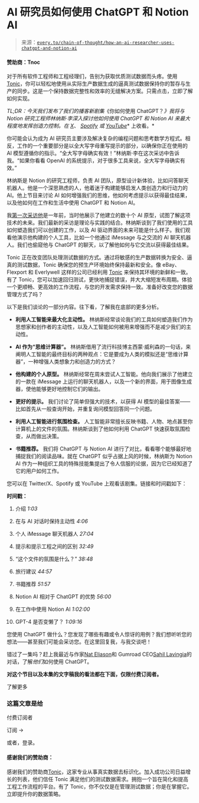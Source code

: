 <!--yml

类别：COT 专栏

日期：2024 年 5 月 8 日 11:07:03

-->

# AI 研究员如何使用 ChatGPT 和 Notion AI

> 来源：[`every.to/chain-of-thought/how-an-ai-researcher-uses-chatgpt-and-notion-ai`](https://every.to/chain-of-thought/how-an-ai-researcher-uses-chatgpt-and-notion-ai)

#### 赞助商：Tnoc

对于所有软件工程师和工程经理们，告别为获取优质测试数据而头疼。使用[Tonic](https://vpdae.com/redirect/61u8fwvuzj5pre9gcgquc9a8qfk)，你可以轻松地使用从实际生产数据生成的逼真测试数据保持你的暂存与生产的同步。这是一个保持数据完整性和效率的无缝解决方案。只需点击，立即了解如何实现。

*TL;DR：今天我们发布了我们的播客新剧集*《你如何使用 ChatGPT？*》我将与 Notion 研究工程师林纳斯·李深入探讨他如何使用 ChatGPT 和 Notion AI 来最大程度地发挥创造力控制。在* [*X*](https://twitter.com/danshipper/status/1735016918229119222)*、* [*Spotify*](https://open.spotify.com/episode/5w87KT8CrVLINtEQ1YwLjZ?si=ANrNEHsiTaGCW_-qIYRJCQ&nd=1&dlsi=2a19685d378547cb) *或* [*YouTube*](https://share.transistor.fm/s/ef83db2b)* 上收看。*

你可能会认为成为 AI 研究员主要涉及解决复杂的编程问题和思考数学方程式。相反，工作的一个重要部分是以全大写字母重写提示的部分，以确保你正在使用的 AI 模型遵循你的指示。“全大写字母确实有效！”林纳斯·李在这次采访中告诉我。“如果你看看 OpenAI 的系统提示，对于很多工具来说，全大写字母确实有效。”

林纳斯是 Notion 的研究工程师，负责 AI 团队，原型设计新体验，比如问答聊天机器人。他是一个深思熟虑的人，他着迷于构建能够启发人类创造力和行动力的 AI。他上节目来讨论 AI 如何增强我们的思维，他如何考虑提示以获得最佳结果，以及他如何在工作和生活中使用 ChatGPT 和 Notion AI。

我[第一次采访他](https://every.to/chain-of-thought/linus-lee-is-living-with-ai)是一年前，当时他展示了他建立的数十个 AI 原型，试图了解这项技术的未来。我们最新的采访是理论与实践的结合。林纳斯谈到了我们使用的工具如何塑造我们可以创建的工作，以及 AI 驱动界面的未来可能是什么样子。我们观看他演示他构建的个人工具，比如一个他通过 iMessage 与之交流的 AI 聊天机器人。我们也偷窥他与 ChatGPT 的聊天，以了解他如何与它交流以获得最佳结果。

Tonic 正在改变团队处理测试数据的方式。通过将敏感的生产数据转换为安全、逼真的测试数据，Tonic 确保您的预生产环境始终保持最新和安全。像 eBay、Flexport 和 Everlywell 这样的公司已经利用 [Tonic](https://vpdae.com/redirect/61u8fwvuzj5pre9gcgquc9a8qfk) 来保持其环境的新鲜和一致。有了 Tonic，您可以加速回归测试，更快地捕捉错误，并大大缩短发布周期。体验一个更顺畅、更高效的工作流程，与您的开发需求保持一致。准备好改变您的数据管理方式了吗？

以下是我们谈论的一部分内容。往下看，了解我在底部的更多分析。

+   **利用人工智能来最大化主动性。** 林纳斯经常谈论我们的工具如何塑造我们作为思想家和创作者的主动性，以及人工智能如何被用来增强而不是减少我们的主动性。

+   **AI 作为“思维计算器”。** 林纳斯借用了流行科技博主西蒙·威利森的一句话，来阐明人工智能的最终目标的两种观点：它是要成为人类的模拟还是“思维计算器”，一种增强人类想象力和创造力的方式？

+   **他构建的个人原型。** 林纳斯经常在周末尝试人工智能。他向我们展示了他建立的一款在 iMessage 上运行的聊天机器人，以及一个新的界面，用于图像生成器，使他能够更好地控制它们的输出。

+   **更好的提示。** 我们讨论了简单但强大的技术，以获得 AI 模型的最佳答案——比如首先从一般查询开始，并重复询问模型回答同一个问题。

+   **利用人工智能进行氛围检查。** 人工智能非常擅长反映书籍、人物、地点甚至你计算机上的文件的氛围。林纳斯谈到了他如何利用 ChatGPT 快速获取氛围检查，从而做出决策。

+   **书籍推荐。** 我们将 ChatGPT 与 Notion AI 进行了对比，看看哪个能够最好地捕捉我们的阅读品味。就在 ChatGPT 似乎占据上风的时候，林纳斯为 Notion AI 作为一种组织工具的特殊技能集提出了令人信服的论据，因为它已经知道了它的用户如何工作。

您可以在 Twitter/X、Spotify 或 YouTube 上观看该剧集。链接和时间戳如下：

**时间戳：**

1.  介绍 *1:03*

1.  在与 AI 对话时保持主动性 *4:06*

1.  个人 iMessage 聊天机器人 *27:04*

1.  提示和提示工程之间的区别 *32:49*

1.  “这个文件的氛围是什么？” *38:48*

1.  旅行建议 *44:57*

1.  书籍推荐 *51:57*

1.  Notion AI 相对于 ChatGPT 的优势 *56:00*

1.  在工作中使用 Notion AI *1:02:00*

1.  GPT-4 是否变懒了？ *1:09:16*

您使用 ChatGPT 做什么？您发现了哪些有趣或令人惊讶的用例？我们想听听您的想法——甚至我们可能会采访您。在这里回复我，与我交谈吧！

错过了一集吗？赶上我最近与作家[Nat Eliason](https://every.to/chain-of-thought/chatgpt-for-writing-and-recommending-books)和 Gumroad CEO[Sahil Lavingia](https://every.to/news/introducing-how-i-use-chatgpt)的对话，了解*他们*如何使用 ChatGPT。

**对这个节目以及本集的文字稿我的看法都在下面，仅限付费订阅者。**

了解更多

### 这篇文章是给

付费订阅者

订阅 →

或者，登录。

#### 感谢我们的赞助商：

感谢我们的赞助商[Tonic](https://vpdae.com/redirect/61u8fwvuzj5pre9gcgquc9a8qfk)，这家专业从事真实数据去标识化。加入成功公司日益增长的列表，他们信任 Tonic 满足他们的测试数据需求。拥抱一个旨在简化和提高工程工作流程的平台。有了 Tonic，你不仅仅是在管理测试数据；你是在掌握它。立即提升你的数据策略。
